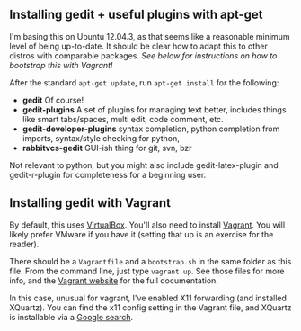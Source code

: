 ## Installing gedit + useful plugins with apt-get

I'm basing this on Ubuntu 12.04.3, as that seems like a reasonable minimum level
of being up-to-date. It should be clear how to adapt this to other distros with
comparable packages. *See below for instructions on how to bootstrap this with
Vagrant!*

After the standard `apt-get update`, run `apt-get install` for the following:

- **gedit** Of course!
- **gedit-plugins** A set of plugins for managing text better, includes things
  like smart tabs/spaces, multi edit, code comment, etc.
- **gedit-developer-plugins** syntax completion, python completion from imports,
  syntax/style checking for python, 
- **rabbitvcs-gedit** GUI-ish thing for git, svn, bzr

Not relevant to python, but you might also include gedit-latex-plugin and
gedit-r-plugin for completeness for a beginning user.

## Installing gedit with Vagrant

By default, this uses [VirtualBox](https://google.com/search?q=virtualbox).
You'll also need to install [Vagrant](http://vagrantup.com). You will likely
prefer VMware if you have it (setting that up is an exercise for the
reader).

There should be a `Vagrantfile` and a `bootstrap.sh` in the same folder as this
file. From the command line, just type `vagrant up`. See those files for more
info, and the [Vagrant website](http://vagrantup.com) for the full
documentation.

In this case, unusual for vagrant, I've enabled X11 forwarding (and installed
XQuartz). You can find the x11 config setting in the Vagrant file, and XQuartz
is installable via a [Google search](https://www.google.com/search?q=XQuartz).

